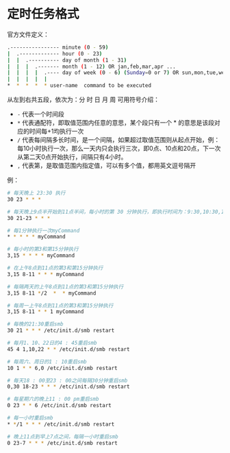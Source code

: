 # 定时任务格式

官方文件定义：
```bash
.---------------- minute (0 - 59)
|  .------------- hour (0 - 23)
|  |  .---------- day of month (1 - 31)
|  |  |  .------- month (1 - 12) OR jan,feb,mar,apr ...
|  |  |  |  .---- day of week (0 - 6) (Sunday=0 or 7) OR sun,mon,tue,wed,thu,fri,sat
|  |  |  |  |
*  *  *  *  * user-name  command to be executed
```

从左到右共五段，依次为：分 时 日 月 周
可用符号介绍：
- `-` 代表一个时间段
- `*` 代表通配符，即取值范围内任意的意思，某个段只有一个 * 的意思是该段对应的时间每+1均执行一次
- `/` 代表每间隔多长时间，是一个间隔，如果超过取值范围则从起点开始，例：每10小时执行一次，那么一天内只会执行三次，即0点、10点和20点，下一次从第二天0点开始执行，间隔只有4小时。
- `,` 代表第，是取值范围内指定值，可以有多个值，都用英文逗号隔开

例：
```bash
# 每天晚上 23:30 执行
30 23 * * *

# 每天晚上9点半开始到11点半间，每小时的第 30 分钟执行，即执行时间为：9:30,10:30,11:30
30 21-23 * * *

# 每1分钟执行一次myCommand
* * * * * myCommand

# 每小时的第3和第15分钟执行
3,15 * * * * myCommand

# 在上午8点到11点的第3和第15分钟执行
3,15 8-11 * * * myCommand

# 每隔两天的上午8点到11点的第3和第15分钟执行
3,15 8-11 */2  *  * myCommand

# 每周一上午8点到11点的第3和第15分钟执行
3,15 8-11 * * 1 myCommand

# 每晚的21:30重启smb
30 21 * * * /etc/init.d/smb restart

# 每月1、10、22日的4 : 45重启smb
45 4 1,10,22 * * /etc/init.d/smb restart

# 每周六、周日的1 : 10重启smb
10 1 * * 6,0 /etc/init.d/smb restart

# 每天18 : 00至23 : 00之间每隔30分钟重启smb
0,30 18-23 * * * /etc/init.d/smb restart

# 每星期六的晚上11 : 00 pm重启smb
0 23 * * 6 /etc/init.d/smb restart

# 每一小时重启smb
* */1 * * * /etc/init.d/smb restart

# 晚上11点到早上7点之间，每隔一小时重启smb
0 23-7 * * * /etc/init.d/smb restart
```


